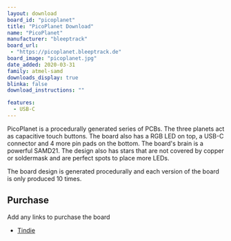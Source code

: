 ```yaml
---
layout: download
board_id: "picoplanet"
title: "PicoPlanet Download"
name: "PicoPlanet"
manufacturer: "bleeptrack"
board_url:
 - "https://picoplanet.bleeptrack.de"
board_image: "picoplanet.jpg"
date_added: 2020-03-31
family: atmel-samd
downloads_display: true
blinka: false
download_instructions: ""

features:
  - USB-C
---
```


PicoPlanet is a procedurally generated series of PCBs. The three planets act as capacitive touch buttons. The board also has a RGB LED on top, a USB-C connector and 4 more pin pads on the bottom. The board's brain is a powerful SAMD21. The design also has stars that are not covered by  copper or soldermask and are perfect spots to place more LEDs.

The board design is generated procedurally and each version of the board is only produced 10 times.

## Purchase
Add any links to purchase the board
* [Tindie](https://www.tindie.com/products/21123/)
